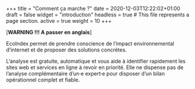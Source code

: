 +++
title = "Comment ça marche ?"
date = 2020-12-03T12:22:02+01:00
draft = false
widget = "introduction"
headless = true  # This file represents a page section.
active = true
weight = 10
+++

[**WARNING !!! A passer en anglais**]

EcoIndex permet de prendre conscience de l’impact environnemental d’internet et de proposer des solutions concrètes.

L’analyse est gratuite, automatique et vous aide à identifier rapidement les sites web et services en ligne à revoir en
priorité. Elle ne dispense pas de l’analyse complémentaire d’un·e expert·e pour disposer d’un bilan opérationnel complet
et fiable.
